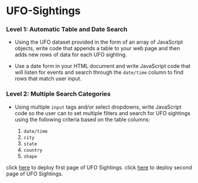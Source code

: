 # UFO-Sightings
### Level 1: Automatic Table and Date Search 

* Using the UFO dataset provided in the form of an array of JavaScript objects, write code that appends a table to your web page and then adds new rows of data for each UFO sighting.

 * Use a date form in your HTML document and write JavaScript code that will listen for events and search through the `date/time` column to find rows that match user input.

### Level 2: Multiple Search Categories

* Using multiple `input` tags and/or select dropdowns, write JavaScript code so the user can to set multiple filters and search for UFO sightings using the following criteria based on the table columns:

  1. `date/time`
  2. `city`
  3. `state`
  4. `country`
  5. `shape`

click [here](https://maryamlaine.github.io/UFO-Sightings/UFO-level-1/index.html) to deploy first page of UFO Sightings.
click [here](https://maryamlaine.github.io/UFO-Sightings/UFO-level-2/index_2.html) to deploy second page of UFO Sightings.
